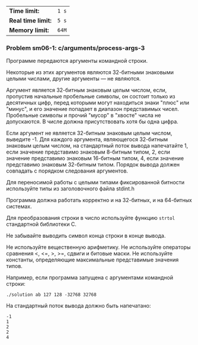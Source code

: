 |                      |       |
|----------------------|-------|
| **Time limit:**      | `1 s` |
| **Real time limit:** | `5 s` |
| **Memory limit:**    | `64M` |


### Problem sm06-1: c/arguments/process-args-3

Программе передаются аргументы командной строки.

Некоторые из этих аргументов являются 32-битными знаковыми целыми числами, другие аргументы — не
являются.

Аргумент является 32-битным знаковым целым числом, если, пропустив начальные пробельные символы, он
состоит только из десятичных цифр, перед которыми могут находиться знаки "плюс" или "минус", и его
значение попадает в диапазон представимых чисел. Пробельные символы и прочий "мусор" в "хвосте"
числа не допускаются. В числе должна присутствовать хотя бы одна цифра.

Если аргумент не является 32-битным знаковым целым числом, выведите -1. Для каждого аргумента,
являющегося 32-битным знаковым целым числом, на стандартный поток вывода напечатайте 1, если
значение представимо знаковым 8-битным типом, 2, если значение представимо знаковым 16-битным типом,
4, если значение представимо знаковым 32-битным типом. Порядок вывода должен совпадать с порядком
следования аргументов.

Для переносимой работы с целыми типами фиксированной битности используйте типы из заголовочного
файла stdint.h

Программа должна работать корректно и на 32-битных, и на 64-битных системах.

Для преобразования строки в число используйте функцию `strtol` стандартной библиотеки C.

Не забывайте выводить символ конца строки в конце вывода.

Не используйте вещественную арифметику. Не используйте операторы сравнения <, <=, >, >=, сдвиги и
битовые маски. Не используйте константы, определяющие максимальные представимые значения типов.

Например, если программа запущена с аргументами командной строки:

    
    
    ./solution ab 127 128 -32768 32768

На стандартный поток вывода должно быть напечатано:

    
    
    -1
    1
    2
    2
    4

